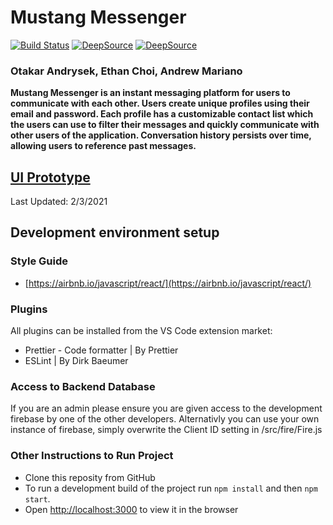 # Mustang Messenger
[![Build Status](https://www.travis-ci.com/otakaran/mustang-messenger.svg?branch=main)](https://www.travis-ci.com/otakaran/mustang-messenger)
[![DeepSource](https://deepsource.io/gh/otakaran/mustang-messenger.svg/?label=active+issues&show_trend=true)](https://deepsource.io/gh/otakaran/mustang-messenger/?ref=repository-badge)
[![DeepSource](https://deepsource.io/gh/otakaran/mustang-messenger.svg/?label=resolved+issues&show_trend=true)](https://deepsource.io/gh/otakaran/mustang-messenger/?ref=repository-badge)
### Otakar Andrysek, Ethan Choi, Andrew Mariano

**Mustang Messenger is an instant messaging platform for users to communicate with each other. Users create unique profiles using their email and password. Each profile has a customizable contact list which the users can use to filter their messages and quickly communicate with other users of the application. Conversation history persists over time, allowing users to reference past messages.**

## [UI Prototype](https://www.figma.com/file/5LOJUEDUx4DTKvp6bUhRLm/Mustang-Messenger-Prototype?node-id=0%3A1)
Last Updated: 2/3/2021

## Development environment setup
### Style Guide
- [https://airbnb.io/javascript/react/](https://airbnb.io/javascript/react/)

### Plugins
All plugins can be installed from the VS Code extension market:
- Prettier - Code formatter     | By Prettier
- ESLint    | By Dirk Baeumer

### Access to Backend Database
If you are an admin please ensure you are given access to the development firebase by one of the other developers. Alternativly you can use your own instance of firebase, simply overwrite the Client ID setting in /src/fire/Fire.js

### Other Instructions to Run Project
- Clone this reposity from GitHub
- To run a development build of the project run ```npm install``` and then ```npm start```.
- Open [http://localhost:3000](http://localhost:3000) to view it in the browser


